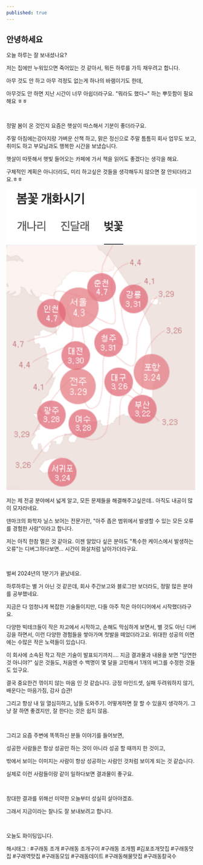```yaml
---
published: true
---
```

## 안녕하세요

오늘 하루는 잘 보내셨나요?

저는 집에만 누워있으면 죽어있는 것 같아서, 뭐든 하루를 가득 채우려고 합니다.

아무 것도 안 하고 아무 걱정도 없는게 하나의 바램이기도 한데,

아무것도 안 하면 지난 시간이 너무 아쉽더라구요. "뭐라도 했다~" 하는 뿌듯함이 필요해요 ㅎㅎ

​

정말 봄이 온 것인지 요즘은 햇살이 따스해서 기분이 좋더라구요.

주말 아침에는강아지랑 가벼운 산책 하고, 맑은 정신으로 주말 틈틈히 회사 업무도 보고, 취미도 하고 부모님과도 행복한 시간을 보냈습니다.

햇살이 따뜻해서 햇빛 들어오는 카페에 가서 책을 읽어도 좋겠다는 생각을 해요.

구체적인 계획은 아니더라도, 미리 하고싶은 것들을 생각해두지 않으면 잘 안되더라고요.ㅎㅎ

![32](/assets/img/223397628004/32.png)

저는 제 전공 분야에서 넓게 알고, 모든 문제들을 해결해주고싶은데.. 아직도 내공이 많이 모자라네요.

덴마크의 화학자 닐스 보어는 전문가란, "아주 좁은 범위에서 발생할 수 있는 모든 오류를 경험한 사람"이라고 합니다.

저는 아직 한참 멀은 것 같아요. 이젠 알았다 싶은 분야도 "특수한 케이스에서 발생하는 오류"는 디버그하다보면... 시간이 화살처럼 날아가더라구요.

​

벌써 2024년의 1분기가 끝났네요.

하루하루는 별 거 아닌 것 같은데, 회사 주간보고와 블로그만 보더라도, 정말 많은 분야를 공부했네요.

지금은 다 엄청나게 복잡한 기술들이지만, 다들 아주 작은 아이디어에서 시작했더라구요.

다양한 빅테크들이 작은 차고에서 시작하고, 손해도 막심하게 보면서, 별 것도 아닌 디버깅을 하면서, 이런 다양한 경험들을 쌓아가며 첫발을 떼었더라고요. 위대한 성공의 이면에는 수많은 작은 노력들이 있습니다.

이 회사에 소속된 작고 작은 기술이 발표되기까지.... 지금 결과물과 내용을 보면 "당연한 것 아니야?" 싶은 것들도, 처음엔 수 백명이 몇 달을 고민해서 1개의 버그를 수정한 것들도 있구요.

결국 중요한건 꺾이지 않는 마음 인 것 같습니다. 긍정 마인드셋, 실패 두려워하지 않기, 배운다는 마음가짐, 감사 습관!

그리고 항상 내 일 열심히하고, 남들 도와주기. 어떻게하면 잘 할 수 있을지 생각하기. 그냥 잘 하면 좋겠지만, 잘 한다는 것은 쉽지 않음.

​

그리고 요즘 주변에 똑똑하신 분들 이야기를 들어보면,

성공한 사람들은 항상 성공만 하는 것이 아니라 성공 할 때까지 한 것이고,

밖에서 보이는 이미지는 사람이 항상 성공하는 사람인 것처럼 보이게 되는 것 같습니다.

실제로 이런 사람들이랑 같이 일하다보면 결과물이 좋구요.

​

창대한 결과를 위해선 미약한 오늘부터 성실히 살아야겠죠.

그래서 지금이라는 찰나도 잘 보내보려고 합니다.

​

오늘도 화이팅입니다.

 해시태그 : #구래동 조개 #구래동 조개구이 #구래동 조개찜 #김포조개맛집 #구래동맛집 #구래역맛집 #구래동모임 #구래동데이트 #구래동해물맛집 #구래동칼국수
